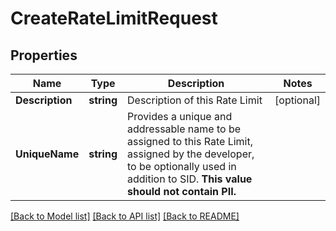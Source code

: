 # CreateRateLimitRequest

## Properties

Name | Type | Description | Notes
------------ | ------------- | ------------- | -------------
**Description** | **string** | Description of this Rate Limit | [optional] 
**UniqueName** | **string** | Provides a unique and addressable name to be assigned to this Rate Limit, assigned by the developer, to be optionally used in addition to SID. **This value should not contain PII.** | 

[[Back to Model list]](../README.md#documentation-for-models) [[Back to API list]](../README.md#documentation-for-api-endpoints) [[Back to README]](../README.md)


